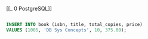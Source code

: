 [[_ 0 PostgreSQL]]

```sql

INSERT INTO book (isbn, title, total_copies, price)
VALUES (1005, 'DB Sys Concepts', 10, 375.00);

```



